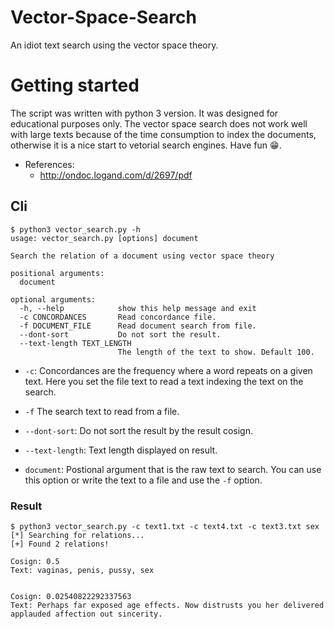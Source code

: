 # Vector-Space-Search
An idiot text search using the vector space theory.

# Getting started

The script was written with python 3 version. It was designed for educational purposes only. 
The vector space search does not work well with large texts because of the time consumption to index the documents, otherwise
it is a nice start to vetorial search engines. Have fun :grin:.

* References:
  - http://ondoc.logand.com/d/2697/pdf

## Cli

```shell
$ python3 vector_search.py -h
usage: vector_search.py [options] document

Search the relation of a document using vector space theory

positional arguments:
  document

optional arguments:
  -h, --help            show this help message and exit
  -c CONCORDANCES       Read concordance file.
  -f DOCUMENT_FILE      Read document search from file.
  --dont-sort           Do not sort the result.
  --text-length TEXT_LENGTH
                        The length of the text to show. Default 100.
```

* ```-c```:
Concordances are the frequency where a word repeats on a given text. Here you set the file text to read a text indexing the text on the search.

* ```-f```
The search text to read from a file. 

* ```--dont-sort```:
Do not sort the result by the result cosign.

* ```--text-length```:
Text length displayed on result.

* ```document```: 
Postional argument that is the raw text to search. You can use this option or write the text to a file and use the ```-f``` option.

### Result

```shell
$ python3 vector_search.py -c text1.txt -c text4.txt -c text3.txt sex
[*] Searching for relations...
[+] Found 2 relations!

Cosign: 0.5
Text: vaginas, penis, pussy, sex


Cosign: 0.02540822292337563
Text: Perhaps far exposed age effects. Now distrusts you her delivered applauded affection out sincerity.

```
